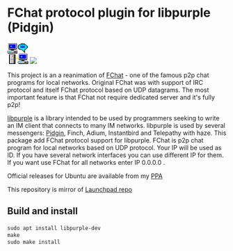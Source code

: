 # FChat protocol plugin for libpurple (Pidgin)
![](/share/pixmaps/pidgin/protocols/48/fchat.png)
![](http://pidgin.im/shared/img/logo.text.jpg)

This project is an a reanimation of [FChat](http://www.kilievich.com/fchat/) - one of the famous p2p chat programs for local networks. Original FChat was with support of IRC protocol and itself FChat protocol based on UDP datagrams.
The most important feature is that FChat not require dedicated server and it's fully p2p!


[libpurple](https://developer.pidgin.im/wiki/WhatIsLibpurple) is a library intended to be used by programmers seeking to write an IM client that connects to many IM networks.
libpurple is used by several messengers: [Pidgin](https://pidgin.im/), Finch, Adium, Instantbird and Telepathy with haze.
This package add FChat protocol support for libpurple.
FChat is p2p chat program for local networks based on UDP protocol.
Your IP will be used as ID. If you have several network interfaces you can use different IP for them.
If you want use FChat for all networks enter IP 0.0.0.0 .

Official releases for Ubuntu are available from my [PPA](https://launchpad.net/~stokito/+archive)

This repository is mirror of [Launchpad repo](https://launchpad.net/fchat)

## Build and install

    sudo apt install libpurple-dev
    make
    sudo make install
